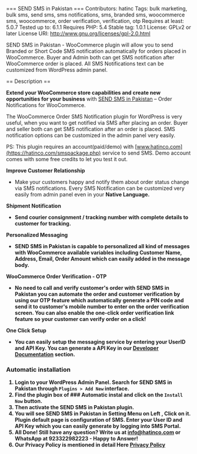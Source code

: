 === SEND SMS in Pakistan ===
Contributors: hatinc
Tags: bulk marketing, bulk sms, send sms, sms notifications, sms, branded sms, woocommerce sms, woocommerce, order verification, verification, otp
Requires at least: 5.0.7
Tested up to: 6.1.1
Requires PHP: 5.4
Stable tag: 1.0.1
License: GPLv2 or later
License URI: http://www.gnu.org/licenses/gpl-2.0.html

SEND SMS in Pakistan - WooCommerce plugin will allow you to send Branded or Short Code SMS notification automatically for orders placed in WooCommerce. Buyer and Admin both can get SMS notification after WooCommerce order is placed. All SMS Notifications text can be customized from WordPress admin panel.

== Description ==

<strong>Extend your WooCommerce store capabilities and create new opportunities for your business</strong> with <a href="https://hatinco.com/smspackage.php" target="_blank" title="SEND SMS in Pakistan - SMS module for WooCommerce">SEND SMS in Pakistan</a> – Order Notifications for WooCommerce.

The WooCommerce Order SMS Notification plugin for WordPress is very useful, when you want to get notified via SMS after placing an order. Buyer and seller both can get SMS notification after an order is placed. SMS notification options can be customized in the admin panel very easily.

PS: This plugin requires an account(paid/demo) with [www.hatinco.com](https://hatinco.com/smspackage.php) service to send SMS. Demo account comes with some free credits to let you test it out.

<strong>Improve Customer Relationship</strong>
* Make your customers happy and notify them about order status change via SMS notifications. Every SMS Notification can be customized very easily from admin panel even in your <strong>Native Language<strong>.

<strong>Shipment Notification</strong>
* Send courier consignment / tracking number with complete details to customer for tracking.

<strong>Personalized Messaging</strong>
* SEND SMS in Pakistan is capable to personalized all kind of messages with WooCommerce available variables including Customer Name, Address, Email, Order Amount which can easily added in the message body.

<strong>WooCommerce Order Verification - OTP</strong>
* No need to call and verify customer's order with SEND SMS in Pakistan you can <strong>automate the order and customer verification</strong> by using our OTP feature which automatically generate a PIN code and send it to customer's mobile number to enter on the order verification screen. You can also enable the one-click order verification link feature so your customer can verify order on a click!

<strong>One Click Setup</strong>
* You can easily setup the messaging service by entering your UserID and API Key. You can generate a API Key in our <a href="https://hatinco.com/sms-api-documentation.html" target="_blank">Developer Documentation</a> section. 

### Automatic installation

1. Login to your WordPress Admin Panel. Search for SEND SMS in Pakistan through `Plugins > Add New` interface.
2. Find the plugin box of ### Automatic instal and click on the `Install Now` button.
3. Then activate the SEND SMS in Pakistan plugin.
4. You will see SEND SMS in Pakistan in Setting Menu on Left , Click on it. Plugin default page is configuration of SMS. Enter your User ID and API Key which you can easily generate by logging into SMS Portal.
5. All Done! Still have any question? Write us at info@hatinco.com or WhatsApp at 923322982223 - Happy to Answer!
6. Our Privacy Policy is mentioned in detail Here <a href="https://hatinco.com/privacy-and-policy.html" target="_blank">Privacy Policy</a>

